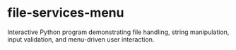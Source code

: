 # file-services-menu
Interactive Python program demonstrating file handling, string manipulation, input validation, and menu-driven user interaction.
